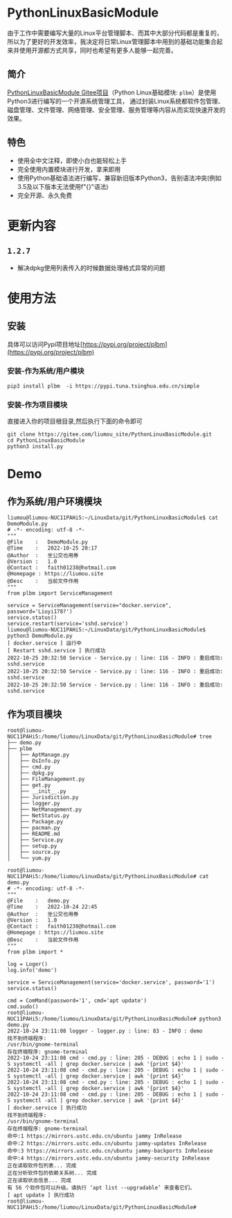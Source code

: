 # PythonLinuxBasicModule

由于工作中需要编写大量的Linux平台管理脚本、而其中大部分代码都是重复的，所以为了更好的开发效率，我决定将日常Linux管理脚本中用到的基础功能集合起来并使用开源都方式共享，同时也希望有更多人能够一起完善。

## 简介

[PythonLinuxBasicModule Gitee项目](https://gitee.com/liumou_site/plbm)（Python Linux基础模块: `plbm`）是使用Python3进行编写的一个开源系统管理工具，
通过封装Linux系统都软件包管理、磁盘管理、文件管理、网络管理、安全管理、服务管理等内容从而实现快速开发的效果。


## 特色

* 使用全中文注释，即使小白也能轻松上手
* 完全使用内置模块进行开发，拿来即用
* 使用Python基础语法进行编写，兼容新旧版本Python3，告别语法冲突(例如3.5及以下版本无法使用f"{}"语法)
* 完全开源、永久免费


# 更新内容

## `1.2.7`

* 解决dpkg使用列表传入的时候数据处理格式异常的问题


# 使用方法

## 安装

具体可以访问Pypi项目地址[https://pypi.org/project/plbm](https://pypi.org/project/plbm)

### 安装-作为系统/用户模块

```shell
pip3 install plbm  -i https://pypi.tuna.tsinghua.edu.cn/simple
```

### 安装-作为项目模块

直接进入你的项目根目录,然后执行下面的命令即可

```shell
git clone https://gitee.com/liumou_site/PythonLinuxBasicModule.git
cd PythonLinuxBasicModule
python3 install.py
```


# Demo

## 作为系统/用户环境模块

```shell
liumou@liumou-NUC11PAHi5:~/LinuxData/git/PythonLinuxBasicModule$ cat DemoModule.py 
# -*- encoding: utf-8 -*-
"""
@File    :   DemoModule.py
@Time    :   2022-10-25 20:17
@Author  :   坐公交也用券
@Version :   1.0
@Contact :   faith01238@hotmail.com
@Homepage : https://liumou.site
@Desc    :   当前文件作用
"""
from plbm import ServiceManagement

service = ServiceManagement(service="docker.service", password='Liuyi178?')
service.status()
service.restart(service='sshd.service')
liumou@liumou-NUC11PAHi5:~/LinuxData/git/PythonLinuxBasicModule$ python3 DemoModule.py 
[ docker.service ] 运行中
[ Restart sshd.service ] 执行成功
2022-10-25 20:32:50 Service - Service.py : line: 116 - INFO : 重启成功: sshd.service
2022-10-25 20:32:50 Service - Service.py : line: 116 - INFO : 重启成功: sshd.service
2022-10-25 20:32:50 Service - Service.py : line: 116 - INFO : 重启成功: sshd.service
```

## 作为项目模块

```shell
root@liumou-NUC11PAHi5:/home/liumou/LinuxData/git/PythonLinuxBasicModule# tree 
├── demo.py
├── plbm
│   ├── AptManage.py
│   ├── OsInfo.py
│   ├── cmd.py
│   ├── dpkg.py
│   ├── FileManagement.py
│   ├── get.py
│   ├── __init__.py
│   ├── Jurisdiction.py
│   ├── logger.py
│   ├── NetManagement.py
│   ├── NetStatus.py
│   ├── Package.py
│   ├── pacman.py
│   ├── README.md
│   ├── Service.py
│   ├── setup.py
│   ├── source.py
│   └── yum.py

root@liumou-NUC11PAHi5:/home/liumou/LinuxData/git/PythonLinuxBasicModule# cat demo.py 
# -*- encoding: utf-8 -*-
"""
@File    :   demo.py
@Time    :   2022-10-24 22:45
@Author  :   坐公交也用券
@Version :   1.0
@Contact :   faith01238@hotmail.com
@Homepage : https://liumou.site
@Desc    :   当前文件作用
"""
from plbm import *

log = Loger()
log.info('demo')

service = ServiceManagement(service='docker.service', password='1')
service.status()

cmd = ComMand(password='1', cmd='apt update')
cmd.sudo()
root@liumou-NUC11PAHi5:/home/liumou/LinuxData/git/PythonLinuxBasicModule# python3 demo.py 
2022-10-24 23:11:08 logger - logger.py : line: 83 - INFO : demo
找不到终端程序: 
/usr/bin/gnome-terminal
存在终端程序: gnome-terminal
2022-10-24 23:11:08 cmd - cmd.py : line: 205 - DEBUG : echo 1 | sudo -S systemctl -all | grep docker.service | awk '{print $4}'
2022-10-24 23:11:08 cmd - cmd.py : line: 205 - DEBUG : echo 1 | sudo -S systemctl -all | grep docker.service | awk '{print $4}'
2022-10-24 23:11:08 cmd - cmd.py : line: 205 - DEBUG : echo 1 | sudo -S systemctl -all | grep docker.service | awk '{print $4}'
2022-10-24 23:11:08 cmd - cmd.py : line: 205 - DEBUG : echo 1 | sudo -S systemctl -all | grep docker.service | awk '{print $4}'
[ docker.service ] 执行成功
找不到终端程序: 
/usr/bin/gnome-terminal
存在终端程序: gnome-terminal
命中:1 https://mirrors.ustc.edu.cn/ubuntu jammy InRelease
命中:2 https://mirrors.ustc.edu.cn/ubuntu jammy-updates InRelease
命中:3 https://mirrors.ustc.edu.cn/ubuntu jammy-backports InRelease
命中:4 https://mirrors.ustc.edu.cn/ubuntu jammy-security InRelease
正在读取软件包列表... 完成
正在分析软件包的依赖关系树... 完成
正在读取状态信息... 完成                 
有 56 个软件包可以升级。请执行 ‘apt list --upgradable’ 来查看它们。
[ apt update ] 执行成功
root@liumou-NUC11PAHi5:/home/liumou/LinuxData/git/PythonLinuxBasicModule# 
```
